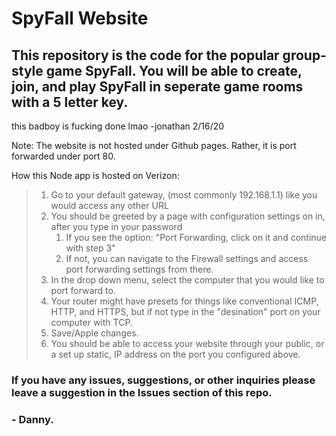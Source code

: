 # SpyFall Website

## This repository is the code for the popular group-style game SpyFall. You will be able to create, join, and play SpyFall in seperate game rooms with a 5 letter key.

this badboy is fucking done lmao -jonathan 2/16/20

Note: The website is not hosted under Github pages. Rather, it is port forwarded under port 80.

How this Node app is hosted on Verizon:

> 1. Go to your default gateway, (most commonly 192.168.1.1) like you would access any other URL
> 2. You should be greeted by a page with configuration settings on in, after you type in your password
>    1. If you see the option: "Port Forwarding, click on it and continue with step 3"
>    2. If not, you can navigate to the Firewall settings and access port forwarding settings from there.
> 3. In the drop down menu, select the computer that you would like to port forward to.
> 4. Your router might have presets for things like conventional ICMP, HTTP, and HTTPS, but if not type in the "desination" port on your computer with TCP.
> 5. Save/Apple changes.
> 6. You should be able to access your website through your public, or a set up static, IP address on the port you configured above.

### If you have any issues, suggestions, or other inquiries please leave a suggestion in the Issues section of this repo.

### - Danny.
